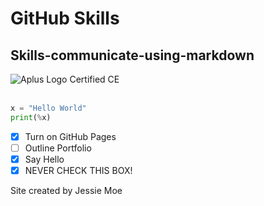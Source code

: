 # GitHub Skills
## Skills-communicate-using-markdown

![Aplus Logo Certified CE](https://github.com/user-attachments/assets/d9860e9d-1c97-4b90-8689-b8bcc9661421)
<br /> <br />

``` python
x = "Hello World"
print(%x)
```
- [x] Turn on GitHub Pages
- [ ] Outline Portfolio
- [x] Say Hello
- [x] NEVER CHECK THIS BOX!

Site created by Jessie Moe
